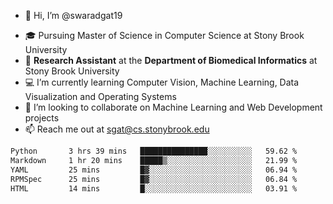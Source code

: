 - 👋 Hi, I’m @swaradgat19
<!-- - 👀 I’m interested in  -->
- 🎓 Pursuing Master of Science in Computer Science at Stony Brook University
- :microscope: **Research Assistant** at the **Department of Biomedical Informatics** at Stony Brook University 
- 💻 I’m currently learning Computer Vision, Machine Learning, Data Visualization and Operating Systems
- 💞️ I’m looking to collaborate on Machine Learning and Web Development projects 
- 📫 Reach me out at sgat@cs.stonybrook.edu

<!--START_SECTION:waka-->

```txt
Python       3 hrs 39 mins   ███████████████░░░░░░░░░░   59.62 %
Markdown     1 hr 20 mins    █████▒░░░░░░░░░░░░░░░░░░░   21.99 %
YAML         25 mins         █▓░░░░░░░░░░░░░░░░░░░░░░░   06.94 %
RPMSpec      25 mins         █▓░░░░░░░░░░░░░░░░░░░░░░░   06.84 %
HTML         14 mins         █░░░░░░░░░░░░░░░░░░░░░░░░   03.91 %
```

<!--END_SECTION:waka-->

<!---
swaradgat19/swaradgat19 is a ✨ special ✨ repository because its `README.md` (this file) appears on your GitHub profile.
You can click the Preview link to take a look at your changes.
--->
